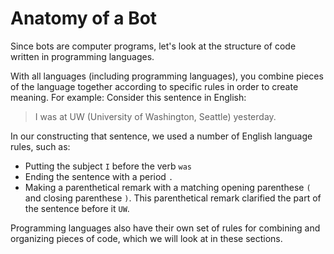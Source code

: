 # Anatomy of a Bot
Since bots are computer programs, let's look at the structure of code written in programming languages.

With all languages (including programming languages), you combine pieces of the language together according to specific rules in order to create meaning. For example: Consider this sentence in English:
> I was at UW (University of Washington, Seattle) yesterday.

In our constructing that sentence, we used a number of English language rules, such as:
- Putting the subject `I` before the verb `was`
- Ending the sentence with a period `.`
- Making a parenthetical remark with a matching opening parenthese `(` and closing parenthese `)`. This parenthetical remark clarified the part of the sentence before it `UW`.

Programming languages also have their own set of rules for combining and organizing pieces of code, which we will look at in these sections.

```{tableofcontents}
```
